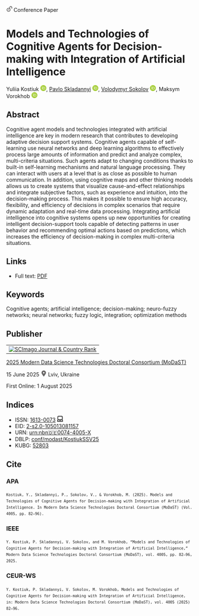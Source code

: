 <img src="/icons/unlock.svg" width="16" height="16"> Conference Paper

# Models and Technologies of Cognitive Agents for Decision-making with Integration of Artificial Intelligence

Yuliia Kostiuk <a href="https://orcid.org/0000-0001-5423-0985" target="_blank"><img src="/icons/orcid.svg" width="16" height="16"></a>,
<a href="https://pavlo-skladannyi.github.io/">Pavlo Skladannyi</a> <a href="https://orcid.org/0000-0002-7775-6039" target="_blank"><img src="/icons/orcid.svg" width="16" height="16"></a>,
<a href="/">Volodymyr Sokolov</a> <a href="https://orcid.org/0000-0002-9349-7946" target="_blank"><img src="/icons/orcid.svg" width="16" height="16"></a>,
Maksym Vorokhob <a href="https://orcid.org/0000-0001-5160-7134" target="_blank"><img src="/icons/orcid.svg" width="16" height="16"></a>

## Abstract

Cognitive agent models and technologies integrated with artificial intelligence are key in modern research that contributes to developing adaptive decision support systems. Cognitive agents capable of self-learning use neural networks and deep learning algorithms to effectively process large amounts of information and predict and analyze complex, multi-criteria situations. Such agents adapt to changing conditions thanks to built-in self-learning mechanisms and natural language processing. They can interact with users at a level that is as close as possible to human communication. In addition, using cognitive maps and other thinking models allows us to create systems that visualize cause-and-effect relationships and integrate subjective factors, such as experience and intuition, into the decision-making process. This makes it possible to ensure high accuracy, flexibility, and efficiency of decisions in complex scenarios that require dynamic adaptation and real-time data processing. Integrating artificial intelligence into cognitive systems opens up new opportunities for creating intelligent decision-support tools capable of detecting patterns in user behavior and recommending optimal actions based on predictions, which increases the efficiency of decision-making in complex multi-criteria situations.

## Links

* Full text: [PDF](https://ceur-ws.org/Vol-4005/paper7.pdf)

## Keywords

Cognitive agents; artificial intelligence; decision-making; neuro-fuzzy networks; neural networks; fuzzy logic, integration; optimization methods

## Publisher

<table>
<tr>
<td>
<a href="https://www.scimagojr.com/journalsearch.php?q=21100218356&amp;tip=sid&amp;exact=no" title="SCImago Journal &amp; Country Rank"><img border="0" src="https://corsproxy.io/?https://www.scimagojr.com/journal_img.php?id=21100218356" alt="SCImago Journal &amp; Country Rank"  /></a>
</td>
</tr>
</table>

[2025 Modern Data Science Technologies Doctoral Consortium (MoDaST)](https://ceur-ws.org/Vol-4005/)

15 June 2025 <img src="/icons/location-pin.svg" width="16" height="16"> Lviv, Ukraine

First Online: 1 August 2025

## Indices

* ISSN: [1613-0073](https://portal.issn.org/resource/ISSN/1613-0073) <img src="/icons/online.svg" width="16" height="16">
* EID: [2-s2.0-105013081157](http://www.scopus.com/record/display.url?origin=inward&eid=2-s2.0-105013081157)
* URN: [urn:nbn:de:0074-4005-X](https://nbn-resolving.org/xml/urn:nbn:de:0074-4005-X)
* DBLP: [conf/modast/KostiukSSV25](https://dblp.org/rec/conf/modast/KostiukSSV25)
* KUBG: [52803](http://elibrary.kubg.edu.ua/id/eprint/52803/)

## Cite

### APA

<small>`Kostiuk, Y., Skladannyi, P., Sokolov, V., & Vorokhob, M. (2025). Models and Technologies of Cognitive Agents for Decision-making with Integration of Artificial Intelligence. In Modern Data Science Technologies Doctoral Consortium (MoDaST) (Vol. 4005, pp. 82–96).`</small>

### IEEE

<small>`Y. Kostiuk, P. Skladannyi, V. Sokolov, and M. Vorokhob, “Models and Technologies of Cognitive Agents for Decision-making with Integration of Artificial Intelligence,” Modern Data Science Technologies Doctoral Consortium (MoDaST), vol. 4005, pp. 82–96, 2025.`</small>

### CEUR-WS

<small>`Y. Kostiuk, P. Skladannyi, V. Sokolov, M. Vorokhob, Models and Technologies of Cognitive Agents for Decision-making with Integration of Artificial Intelligence, in: Modern Data Science Technologies Doctoral Consortium (MoDaST), vol. 4005 (2025) 82–96.`</small>
